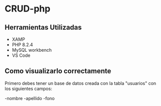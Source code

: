 # CRUD-php
## Herramientas Utilizadas
- XAMP
- PHP 8.2.4
- MySQL workbench
- VS Code

## Como visualizarlo correctamente

Primero debes tener un base de datos creada con la tabla "usuarios" con los siguientes campos:

-nombre
-apellido
-fono
